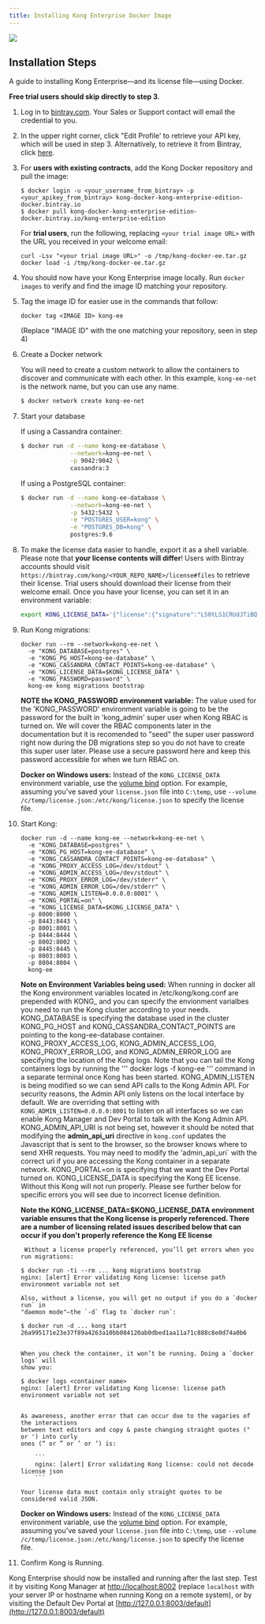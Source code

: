 ```yaml
---
title: Installing Kong Enterprise Docker Image
---
```


<img src="/assets/images/distributions/docker.svg"/>

## Installation Steps

A guide to installing Kong Enterprise—and its license file—using
Docker. 

**Free trial users should skip directly to step 3**.

1. Log in to <a href="https://bintray.com" target="_blank">bintray.com</a>. Your Sales or Support
contact will email the credential to you.

2. In the upper right corner, click "Edit Profile' to retrieve your API
key, which will be used in step 3. Alternatively, to retrieve it from
Bintray, click <a href="https://bintray.com/profile/edit" target="_blank">here</a>.

3. For **users with existing contracts**, add the Kong Docker repository and
pull the image:

    ```
    $ docker login -u <your_username_from_bintray> -p <your_apikey_from_bintray> kong-docker-kong-enterprise-edition-docker.bintray.io
    $ docker pull kong-docker-kong-enterprise-edition-docker.bintray.io/kong-enterprise-edition
    ```

   For **trial users**, run the following, replacing `<your trial image URL>`
with the URL you received in your welcome email:

    ```
    curl -Lsv "<your trial image URL>" -o /tmp/kong-docker-ee.tar.gz
    docker load -i /tmp/kong-docker-ee.tar.gz
    ```

4. You should now have your Kong Enterprise image locally. Run
`docker images` to verify and find the image ID matching your repository. 

5. Tag the image ID for easier use in the commands that follow:

    ```
    docker tag <IMAGE ID> kong-ee
    ```

    (Replace "IMAGE ID" with the one matching your repository, seen in step 4)

6. Create a Docker network

    You will need to create a custom network to allow the containers to discover
    and communicate with each other. In this example, `kong-ee-net` is the network name,
    but you can use any name.

    ```bash
    $ docker network create kong-ee-net
    ```


7. Start your database

    If using a Cassandra container:

    ```bash
    $ docker run -d --name kong-ee-database \
                  --network=kong-ee-net \
                  -p 9042:9042 \
                  cassandra:3
    ```

    If using a PostgreSQL container:

    ```bash
    $ docker run -d --name kong-ee-database \
                  --network=kong-ee-net \
                  -p 5432:5432 \
                  -e "POSTGRES_USER=kong" \
                  -e "POSTGRES_DB=kong" \
                  postgres:9.6
    ```

8. To make the license data easier to handle, export it as a shell variable.
Please note that **your license contents will differ**! Users with Bintray
accounts should visit `https://bintray.com/kong/<YOUR_REPO_NAME>/license#files`
to retrieve their license. Trial users should download their license from their
welcome email. Once you have your license, you can set it in an environment variable:

    ```sh
    export KONG_LICENSE_DATA='{"license":{"signature":"LS0tLS1CRUdJTiBQR1AgTUVTU0FHRS0tLS0tClZlcnNpb246IEdudVBHIHYyCgpvd0did012TXdDSFdzMTVuUWw3dHhLK01wOTJTR0tLWVc3UU16WTBTVTVNc2toSVREWk1OTFEzVExJek1MY3dTCjA0ek1UVk1OREEwc2pRM04wOHpNalZKVHpOTE1EWk9TVTFLTXpRMVRVNHpTRXMzTjA0d056VXdUTytKWUdNUTQKR05oWW1VQ21NWEJ4Q3NDc3lMQmorTVBmOFhyWmZkNkNqVnJidmkyLzZ6THhzcitBclZtcFZWdnN1K1NiKzFhbgozcjNCeUxCZzdZOVdFL2FYQXJ0NG5lcmVpa2tZS1ozMlNlbGQvMm5iYkRzcmdlWFQzek1BQUE9PQo9b1VnSgotLS0tLUVORCBQR1AgTUVTU0FHRS0tLS0tCg=","payload":{"customer":"Test Company Inc","license_creation_date":"2017-11-08","product_subscription":"Kong Enterprise","admin_seats":"5","support_plan":"None","license_expiration_date":"2017-11-10","license_key":"00141000017ODj3AAG_a1V41000004wT0OEAU"},"version":1}}'
    ```

9. Run Kong migrations:

    ```
    docker run --rm --network=kong-ee-net \
      -e "KONG_DATABASE=postgres" \
      -e "KONG_PG_HOST=kong-ee-database" \
      -e "KONG_CASSANDRA_CONTACT_POINTS=kong-ee-database" \
      -e "KONG_LICENSE_DATA=$KONG_LICENSE_DATA" \
      -e "KONG_PASSWORD=password" \
      kong-ee kong migrations bootstrap
    ```
    **NOTE the KONG_PASSWORD environment variable:** The value used for the 'KONG_PASSWORD' environment variable is going to be the password for the built in 'kong_admin' super user when Kong RBAC is turned on. We will cover the RBAC components later in the documentation but it is recomended to "seed" the super user password right now during the DB migrations step so you do not have to create this super user later. Please use a secure password here and keep this password accessible for when we turn RBAC on.  
    
    **Docker on Windows users:** Instead of the `KONG_LICENSE_DATA` environment 
    variable, use the [volume bind](https://docs.docker.com/engine/reference/commandline/run/#options) option. 
    For example, assuming you've saved your `license.json` file into `C:\temp`, 
    use `--volume /c/temp/license.json:/etc/kong/license.json` to specify the 
    license file.

10. Start Kong:

    ```
    docker run -d --name kong-ee --network=kong-ee-net \
      -e "KONG_DATABASE=postgres" \
      -e "KONG_PG_HOST=kong-ee-database" \
      -e "KONG_CASSANDRA_CONTACT_POINTS=kong-ee-database" \
      -e "KONG_PROXY_ACCESS_LOG=/dev/stdout" \
      -e "KONG_ADMIN_ACCESS_LOG=/dev/stdout" \
      -e "KONG_PROXY_ERROR_LOG=/dev/stderr" \
      -e "KONG_ADMIN_ERROR_LOG=/dev/stderr" \
      -e "KONG_ADMIN_LISTEN=0.0.0.0:8001" \
      -e "KONG_PORTAL=on" \
      -e "KONG_LICENSE_DATA=$KONG_LICENSE_DATA" \
      -p 8000:8000 \
      -p 8443:8443 \
      -p 8001:8001 \
      -p 8444:8444 \
      -p 8002:8002 \
      -p 8445:8445 \
      -p 8003:8003 \
      -p 8004:8004 \
      kong-ee
    ```
    **Note on Environment Variables being used:**
    When running in docker all the Kong environment variables located in /etc/kong/kong.conf are prepended with KONG_ and you can specify the envionment varialbes you need to run the Kong cluster according to your needs. 
    KONG_DATABASE is specifying the database used in the cluster
    KONG_PG_HOST and KONG_CASSANDRA_CONTACT_POINTS are pointing to the kong-ee-database container. 
    KONG_PROXY_ACCESS_LOG, KONG_ADMIN_ACCESS_LOG, KONG_PROXY_ERROR_LOG, and KONG_ADMIN_ERROR_LOG are specifying the location of the Kong logs. Note that you can tail the Kong containers logs by running the ''' docker logs -f kong-ee ''' command in a separate terminal once Kong has been started. 
    KONG_ADMIN_LISTEN is being modified so we can send API calls to the Kong Admin API. For security reasons, the Admin API only listens on the local interface by default. We are overriding that setting with `KONG_ADMIN_LISTEN=0.0.0.0:8001` to listen on all interfaces so we can enable Kong Manager and Dev Portal to talk with the Kong
    Admin API.
    KONG_ADMIN_API_URI is not being set, however it should be noted that modifying the **admin_api_uri** directive in `kong.conf` updates the Javascript that is sent to the browser, so the browser knows where to send XHR requests. You may need to modify the 'admin_api_uri` with the correct uri if you are accessing the Kong container in a separate network. 
    KONG_PORTAL=on is specifying that we want the Dev Portal turned on. 
    KONG_LICENSE_DATA is specifying the Kong EE license. Without this Kong will not run properly. Please see further below for specific errors you will see due to incorrect license definition. 

     **Note the KONG_LICENSE_DATA=$KONG_LICENSE_DATA environment variable ensures that the Kong license is properly referenced. There are a number of licensing related issues described below that can occur if you don't properly reference the Kong EE license** 
    
         Without a license properly referenced, you’ll get errors when you run migrations:

        $ docker run -ti --rm ... kong migrations bootstrap
        nginx: [alert] Error validating Kong license: license path environment variable not set

        Also, without a license, you will get no output if you do a `docker run` in
        "daemon mode"—the `-d` flag to `docker run`:

        $ docker run -d ... kong start
        26a995171e23e37f89a4263a10bb084120ab0dbed1aa11a71c888c8e0d74a0b6
        

        When you check the container, it won’t be running. Doing a `docker logs` will
        show you:

        $ docker logs <container name>
        nginx: [alert] Error validating Kong license: license path environment variable not set


        As awareness, another error that can occur due to the vagaries of the interactions
        between text editors and copy & paste changing straight quotes (" or ') into curly
        ones (“ or ” or ’ or ‘) is:

            ​```
            nginx: [alert] Error validating Kong license: could not decode license json
            ​```

        Your license data must contain only straight quotes to be considered valid JSON.

    
    **Docker on Windows users:** Instead of the `KONG_LICENSE_DATA` environment 
    variable, use the [volume bind](https://docs.docker.com/engine/reference/commandline/run/#options) option. 
    For example, assuming you've saved your `license.json` file into `C:\temp`, 
    use `--volume /c/temp/license.json:/etc/kong/license.json` to specify the 
    license file.

11. Confirm Kong is Running. 

Kong Enterprise should now be installed and running after the last step. Test 
it by visiting Kong Manager at [http://localhost:8002](http://localhost:8002)
(replace `localhost` with your server IP or hostname when running Kong on a 
remote system), or by visiting the Default Dev Portal at 
[http://127.0.0.1:8003/default](http://127.0.0.1:8003/default)


